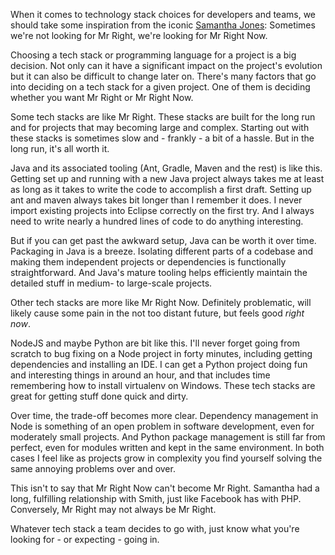 When it comes to technology stack choices for developers and teams, we should take some inspiration from the iconic [Samantha Jones](https://www.bustle.com/articles/77262-7-things-samantha-jones-from-sex-and-the-city-taught-us-about-being-confident-independent): Sometimes we're not looking for Mr Right, we're looking for Mr Right Now.

Choosing a tech stack or programming language for a project is a big decision. Not only can it have a significant impact on the project's evolution but it can also be difficult to change later on. There's many factors that go into deciding on a tech stack for a given project. One of them is deciding whether you want Mr Right or Mr Right Now. 

Some tech stacks are like Mr Right. These stacks are built for the long run and for projects that may becoming large and complex. Starting out with these stacks is sometimes slow and - frankly - a bit of a hassle. But in the long run, it's all worth it.

Java and its associated tooling (Ant, Gradle, Maven and the rest) is like this. Getting set up and running with a new Java project always takes me at least as long as it takes to write the code to accomplish a first draft. Setting up ant and maven always takes bit longer than I remember it does. I never import existing projects into Eclipse correctly on the first try. And I always need to write nearly a hundred lines of code to do anything interesting. 

But if you can get past the awkward setup, Java can be worth it over time. Packaging in Java is a breeze. Isolating different parts of a codebase and making them independent projects or dependencies is functionally straightforward. And Java's mature tooling helps efficiently maintain the detailed stuff in medium- to large-scale projects. 

Other tech stacks are more like Mr Right Now. Definitely problematic, will likely cause some pain in the not too distant future, but feels good _right now_.

NodeJS and maybe Python are bit like this. I'll never forget going from scratch to bug fixing on a Node project in forty minutes, including getting dependencies and installing an IDE. I can get a Python project doing fun and interesting things in around an hour, and that includes time remembering how to install virtualenv on Windows. These tech stacks are great for getting stuff done quick and dirty. 

Over time, the trade-off becomes more clear. Dependency management in Node is something of an open problem in software development, even for moderately small projects. And Python package management is still far from perfect, even for modules written and kept in the same environment. In both cases I feel like as projects grow in complexity you find yourself solving the same annoying problems over and over. 

This isn't to say that Mr Right Now can't become Mr Right. Samantha had a long, fulfilling relationship with Smith, just like Facebook has with PHP. Conversely, Mr Right may not always be Mr Right. 

Whatever tech stack a team decides to go with, just know what you're looking for - or expecting - going in.  
